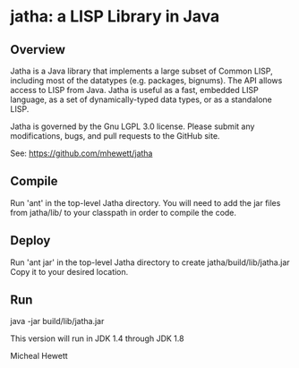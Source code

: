 # jatha: a LISP Library in Java

## Overview
Jatha is a Java library that implements a large subset 
of Common LISP, including most of the datatypes 
(e.g. packages, bignums).  The API allows access to 
LISP from Java.  Jatha is useful as a fast, embedded 
LISP language, as a set of dynamically-typed data types,
or as a standalone LISP.

Jatha is governed by the Gnu LGPL 3.0 license.  Please submit
any modifications, bugs, and pull requests to the GitHub site.

See:  https://github.com/mhewett/jatha

## Compile 
Run 'ant' in the top-level Jatha directory.
You will need to add the jar files from
jatha/lib/ to your classpath in order to
compile the code.

## Deploy    
Run 'ant jar' in the top-level Jatha directory
to create jatha/build/lib/jatha.jar 
Copy it to your desired location.

## Run
java -jar build/lib/jatha.jar

This version will run in JDK 1.4 through JDK 1.8

Micheal Hewett
